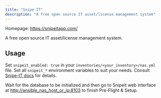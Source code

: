 ```yaml
---
title: "Snipe-IT"
description: "A free open source IT asset/license management system"
---
```


Homepage: <https://snipeitapp.com/>

A free open source IT asset/license management system.

## Usage

Set `snipeit_enabled: true` in your `inventories/<your_inventory>/nas.yml` file. Set all `snipeit_*` environment variables to suit your needs. Consult [Snipe-IT docs](https://snipe-it.readme.io/docs/configuration) for details.

Wait for the database to be initialized and then go to Snipeit web interface at <http://ansible_nas_host_or_ip:8103> to finish Pre-Flight & Setup.
